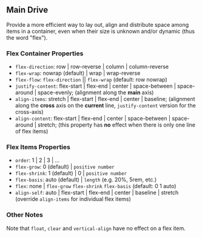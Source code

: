 ## Main Drive
Provide a more efficient way to lay out, align and distribute space among items in a container, even when their size is unknown and/or dynamic (thus the word "flex").

### Flex Container Properties
- `flex-direction`: row | row-reverse | column | column-reverse
- `flex-wrap`: nowrap (default) | wrap | wrap-reverse
- `flex-flow`: `flex-direction` || `flex-wrap` (default: row nowrap)
- `justify-content`: flex-start | flex-end | center | space-between | space-around | space-evenly; (alignment along the **main** axis)
- `align-items`: stretch | flex-start | flex-end | center | baseline; (alignment along the **cross** axis on the **current** line, `justify-content` version for the cross-axis)
- `align-content`: flex-start | flex-end | center | space-between | space-around | stretch; (this property has **no** effect when there is only one line of flex items)

### Flex Items Properties
- `order`: 1 | 2 | 3 | ...
- `flex-grow`: 0 (default) | `positive number`
- `flex-shrink`: 1 (default) | 0 | `positive number`
- `flex-basis`: auto (default) | `length` (e.g. 20%, 5rem, etc.)
- `flex`: none | `flex-grow` `flex-shrink` `flex-basis` (default: 0 1 auto)
- `align-self`: auto | flex-start | flex-end | center | baseline | stretch (override `align-items` for individual flex items)

### Other Notes
Note that `float`, `clear` and `vertical-align` have no effect on a flex item.